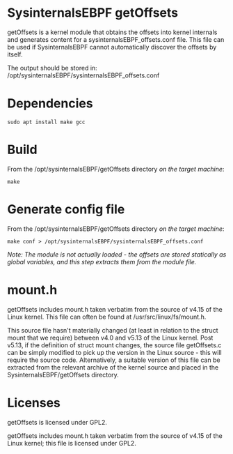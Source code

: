 # SysinternalsEBPF getOffsets

getOffsets is a kernel module that obtains the offsets into kernel internals
and generates content for a sysinternalsEBPF\_offsets.conf file.  This file can
be used if SysinternalsEBPF cannot automatically discover the offsets by itself.

The output should be stored in:
/opt/sysinternalsEBPF/sysinternalsEBPF\_offsets.conf

# Dependencies
```
sudo apt install make gcc
```

# Build
From the /opt/sysinternalsEBPF/getOffsets directory *on the target machine*:
```
make
```

# Generate config file
From the /opt/sysinternalsEBPF/getOffsets directory *on the target machine*:

```
make conf > /opt/sysinternalsEBPF/sysinternalsEBPF_offsets.conf
```

*Note: The module is not actually loaded - the offsets are stored statically as global
variables, and this step extracts them from the module file.*

# mount.h
getOffsets includes mount.h taken verbatim from the source of v4.15 of the Linux kernel.
This file can often be found at /usr/src/linux/fs/mount.h.

This source file hasn't materially changed (at least in relation to the struct mount that
we require) between v4.0 and v5.13 of the Linux kernel.  Post v5.13, if the definition of
struct mount changes, the source file getOffsets.c can be simply modified to pick up the
version in the Linux source - this will require the source code.  Alternatively, a suitable
version of this file can be extracted from the relevant archive of the kernel source and
placed in the SysinternalsEBPF/getOffsets directory.

# Licenses
getOffsets is licensed under GPL2.

getOffsets includes mount.h taken verbatim from the source of v4.15 of the Linux kernel;
this file is licensed under GPL2.


